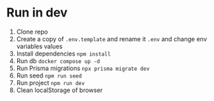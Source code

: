 # Run in dev

1. Clone repo
2. Create a copy of `.env.template` and rename it `.env` and change env variables values
3. Install dependencies `npm install`
4. Run db `docker compose up -d`
5. Run Prisma migrations `npx prisma migrate dev`
6. Run seed `npm run seed`
7. Run project `npm run dev`
8. Clean localStorage of browser

